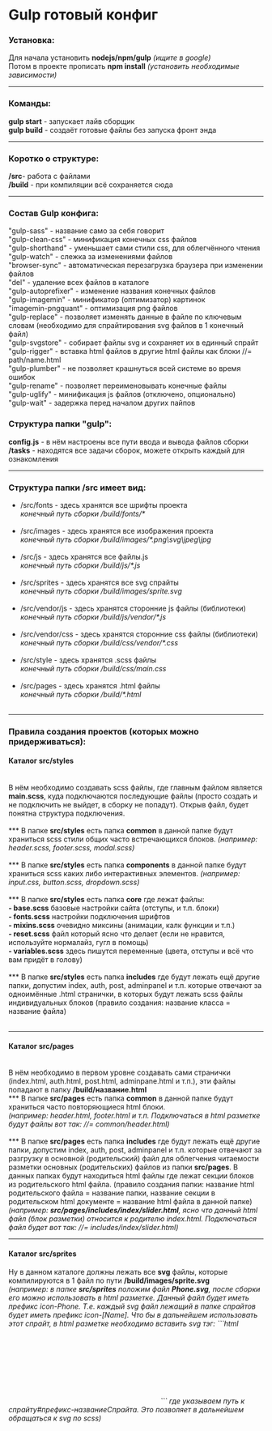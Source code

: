 <h1>Gulp готовый конфиг</h1>
<h3>Установка: </h3>
Для начала установить <strong>nodejs/npm/gulp</strong> <i>(ищите в google)</i> <br>
Потом в проекте прописать <strong>npm install</strong> <i>(установить необходимые зависимости)</i>
<hr>
<h3>Команды:</h3>
<strong>gulp start</strong> - запускает лайв сборщик <br>
<strong>gulp build</strong> - создаёт готовые файлы без запуска фронт энда
<hr>
<h3>Коротко о структуре:</h3>
<strong>/src</strong>- работа с файлами  <br>
<strong>/build</strong> - при компиляции всё сохраняется сюда 
<hr>
<h3>Состав Gulp конфига:</h3>
	"gulp-sass" - название само за себя говорит  <br>
    "gulp-clean-css" - минификация конечных css файлов  <br>
	"gulp-shorthand" - уменьшает сами стили css, для облегчённого чтения  <br>
    "gulp-watch" - слежка за изменениями файлов  <br>
 	"browser-sync" - автоматическая перезагрузка браузера при изменении файлов  <br>
    "del" - удаление всех файлов в каталоге  <br>
    "gulp-autoprefixer" - изменение названия конечных файлов  <br>
    "gulp-imagemin" - минификатор (оптимизатор) картинок  <br>
	"imagemin-pngquant" - оптимизация png файлов  <br>
	 "gulp-replace"  - позволяет изменять данные в файле по ключевым словам (необходимо для спрайтирования svg файлов в 1 конечный файл)  <br>
    "gulp-svgstore" - собирает файлы svg и сохраняет их в единный спрайт  <br>
	"gulp-rigger"  - вставка html файлов в другие html файлы как блоки //= path/name.html  <br>
    "gulp-plumber" - не позволяет крашнуться всей системе во время ошибок  <br>
    "gulp-rename" - позволяет переименовывать конечные файлы  <br>
    "gulp-uglify" - минификация js файлов (отключено, опционально)  <br>
    "gulp-wait" - задержка перед началом других пайпов  <br>
<h3>Структура папки "gulp":</h3>
<strong> config.js</strong> - в нём настроены все пути ввода и вывода файлов сборки  <br>
<strong>/tasks</strong> - находятся все задачи сборок, можете открыть каждый для ознакомления
<hr>
<h3>Структура папки /src имеет вид:</h3>
<ul>
<li>/src/fonts - здесь хранятся все шрифты проекта <br>
<i>конечный путь сборки /build/fonts/*</i>
</li> <br>

<li>/src/images - здесь хранятся все изображения проекта <br>
<i>конечный путь сборки /build/images/*.png\svg\jpeg\jpg</i>
</li> <br>

<li>/src/js - здесь хранятся все файлы.js <br>
<i>конечный путь сборки /build/js/*.js</i>
</li> <br>

<li>/src/sprites - здесь хранятся все svg спрайты <br>
<i>конечный путь сборки /build/images/sprite.svg</i>
</li> <br>

<li>/src/vendor/js - здесь хранятся сторонние js файлы (библиотеки) <br>
<i>конечный путь сборки /build/js/vendor/*.js</i>
</li> <br>

<li>/src/vendor/css - здесь хранятся сторонние css файлы (библиотеки) <br>
<i>конечный путь сборки /build/css/vendor/*.css</i>
</li> <br>

<li>/src/style - здесь хранятся .scss файлы <br>
<i>конечный путь сборки /build/css/main.css</i>
</li> <br>

<li>/src/pages - здесь хранятся .html файлы <br>
<i>конечный путь сборки /build/*.html</i>
</li> <br>
</ul>
<hr>
<h3>Правила создания проектов (которых можно придерживаться):</h3>
 <h4>Каталог src/styles</h4>
<br>В нём необходимо создавать scss файлы, где главным файлом является <strong>main.scss</strong>, куда подключаются последующие файлы (просто создать и не подключить не выйдет, в сборку не попадут). Открыв файл, будет понятна структура подключения. <br>
<br>*** В папке <strong>src/styles</strong> есть папка <strong>common</strong> в данной папке будут храниться scss стили общих часто встречающихся блоков. <i>(например: header.scss, footer.scss, modal.scss)</i><br>
<br>*** В папке <strong>src/styles</strong> есть папка <strong>components</strong> в данной папке будут храниться scss каких либо интерактивных элементов. <i>(например: input.css, button.scss, dropdown.scss)</i><br>
<br>*** В папке <strong>src/styles</strong> есть папка <strong>core</strong> где лежат файлы:<br>
<strong>- base.scss</strong> базовые настройки сайта (отступы, и т.п. блоки) <br>
<strong>- fonts.scss</strong> настройки подключения шрифтов<br>
<strong>- mixins.scss</strong> очевидно миксины (анимации, калк функции и т.п.)<br>
<strong>- reset.scss</strong> файл который ясно что делает (если не нравится, используйте нормалайз, гугл в помощь)<br>
<strong>- variables.scss</strong> здесь пишутся переменные (цвета, отступы и всё что вам придёт в голову)<br>
<br>*** В папке <strong>src/styles</strong> есть папка <strong>includes</strong> где будут лежать ещё другие папки, допустим index, auth, post, adminpanel и т.п. которые отвечают за одноимённые .html странички, в которых будут лежать scss файлы индивидуальных блоков (правило создания: название класса = название файла)<br><br>
<hr>
<h4>Каталог src/pages</h4>
<br>В нём необходимо в первом уровне создавать сами странички (index.html, auth.html, post.html, adminpane.html и т.п.), эти файлы попадают в папку <strong>/build/название.html</strong>
<br>*** В папке <strong>src/pages</strong> есть папка <strong>common</strong> в данной папке будут храниться часто повторяющиеся html блоки.
<br><i>(например: header.html, footer.html и т.п. Подключаться в html разметке будут файлы вот так: //= common/header.html)</i><br>
<br>*** В папке <strong>src/pages</strong> есть папка <strong>includes</strong> где будут лежать ещё другие папки, допустим index, auth, post, adminpanel и т.п. которые отвечают за разгрузку в основной (родительский) файл для облегчения читаемости разметки основных (родительских) файлов из папки <strong>src/pages</strong>. В данных папках будут находиться html файлы где лежат секции блоков из родительского html файла. (правило создания папки: название html родительского файла = название папки, название секции в родительском html документе = название html файла в данной папке)
<br><i>(например: <strong>src/pages/includes/index/slider.html</strong>, ясно что данный html файл (блок разметки) относится к родителю index.html. Подключаться файл будет вот так: //= includes/index/slider.html)</i><br>
<hr>
<h4>Каталог src/sprites</h4>
Ну в данном каталоге должны лежать все <strong>svg</strong> файлы, которые компилируются в 1 файл по пути <strong>/build/images/sprite.svg</strong><br>
<i>(например: в папке <strong>src/sprites</strong> положим файл <strong>Phone.svg</strong>, после сборки его можно использовать в html разметке. Данный файл будет иметь префикс icon-Phone. Т.е. каждый svg файл лежащий в папке спрайтов будет иметь префикс icon-[Name]. Что бы в дальнейшем использовать этот спрайт, в html разметке необходимо вставить svg тэг:  ```html <svg class="myIcon"><use xlink:href="images/sprite.svg#icon-Phone"></use></svg>``` где указываем путь к спрайту#префикс-названиеСпрайта. Это позволяет в дальнейшем обращаться к svg по scss)</i>


